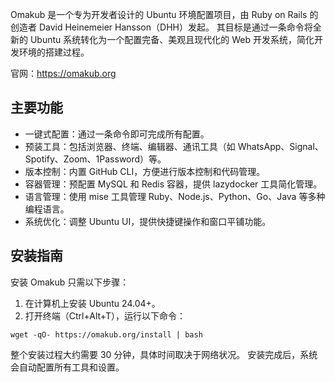 Omakub 是一个专为开发者设计的 Ubuntu 环境配置项目，由 Ruby on Rails 的创造者 David Heinemeier Hansson（DHH）发起。
其目标是通过一条命令将全新的 Ubuntu 系统转化为一个配置完备、美观且现代化的 Web 开发系统，简化开发环境的搭建过程。

官网：https://omakub.org


## 主要功能
- 一键式配置：通过一条命令即可完成所有配置。
- 预装工具：包括浏览器、终端、编辑器、通讯工具（如 WhatsApp、Signal、Spotify、Zoom、1Password）等。
- 版本控制：内置 GitHub CLI，方便进行版本控制和代码管理。
- 容器管理：预配置 MySQL 和 Redis 容器，提供 lazydocker 工具简化管理。
- 语言管理：使用 mise 工具管理 Ruby、Node.js、Python、Go、Java 等多种编程语言。
- 系统优化：调整 Ubuntu UI，提供快捷键操作和窗口平铺功能。

## 安装指南
安装 Omakub 只需以下步骤：

1. 在计算机上安装 Ubuntu 24.04+。
2. 打开终端（Ctrl+Alt+T），运行以下命令：
```
wget -qO- https://omakub.org/install | bash
```
整个安装过程大约需要 30 分钟，具体时间取决于网络状况。
安装完成后，系统会自动配置所有工具和设置。